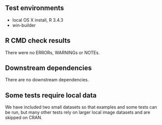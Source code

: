 ## Test environments
* local OS X install, R 3.4.3
* win-builder

## R CMD check results
There were no ERRORs, WARNINGs or NOTEs.

## Downstream dependencies
There are no downstream dependencies.

## Some tests require local data
We have included two small datasets so that examples and some tests can be run, but many other tests rely on larger local image datasets and are skipped on CRAN.
